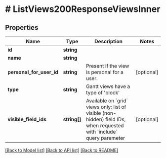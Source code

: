 # # ListViews200ResponseViewsInner

## Properties

Name | Type | Description | Notes
------------ | ------------- | ------------- | -------------
**id** | **string** |  |
**name** | **string** |  |
**personal_for_user_id** | **string** | Present if the view is personal for a user. | [optional]
**type** | **string** | Gantt views have a type of &#39;block&#39; |
**visible_field_ids** | **string[]** | Available on &#x60;grid&#x60; views only: list of visible (non-hidden) field IDs, when requested with &#x60;include&#x60; query paremeter | [optional]

[[Back to Model list]](../../README.md#models) [[Back to API list]](../../README.md#endpoints) [[Back to README]](../../README.md)
